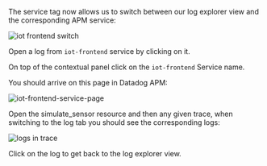 The service tag now allows us to switch between our log explorer view and the corresponding APM service:

![iot frontend switch ](https://raw.githubusercontent.com/l0k0ms/workshops/master/log-workshop/assets/images/iot_frontend_switch.png)

Open a log from `iot-frontend` service by clicking on it.

On top of the contextual panel click on the `iot-frontend` Service name.

You should arrive on this page in Datadog APM:

![iot-frontend-service-page](https://raw.githubusercontent.com/l0k0ms/workshops/master/log-workshop/assets/images/iot-frontend_service_page.png)

Open the simulate_sensor resource and then any given trace, when switching to the log tab you should see the corresponding logs:

![logs in trace](https://raw.githubusercontent.com/l0k0ms/workshops/master/log-workshop/assets/images/logs_in_trace.png)

Click on the log to get back to the log explorer view.

